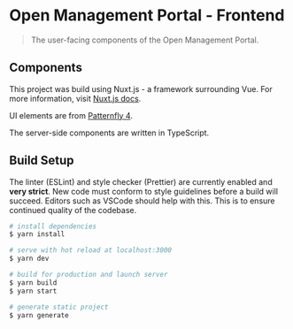 # Open Management Portal - Frontend

> The user-facing components of the Open Management Portal.

## Components

This project was build using Nuxt.js - a framework surrounding Vue. For more information, visit [Nuxt.js docs](https://nuxtjs.org).

UI elements are from [Patternfly 4](https://www.patternfly.org/v4/).

The server-side components are written in TypeScript.

## Build Setup

The linter (ESLint) and style checker (Prettier) are currently enabled and **very strict**. New code must conform to style guidelines before a build will succeed. Editors such as VSCode should help with this. This is to ensure continued quality of the codebase.

``` bash
# install dependencies
$ yarn install

# serve with hot reload at localhost:3000
$ yarn dev

# build for production and launch server
$ yarn build
$ yarn start

# generate static project
$ yarn generate
```
